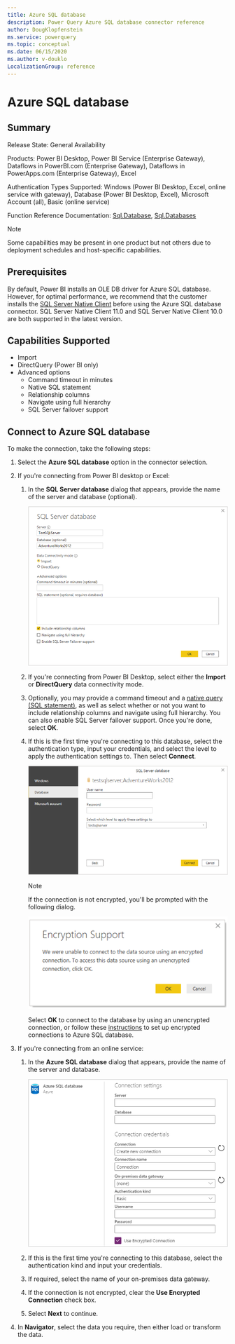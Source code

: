 ```yaml
---
title: Azure SQL database
description: Power Query Azure SQL database connector reference
author: DougKlopfenstein
ms.service: powerquery
ms.topic: conceptual
ms.date: 06/15/2020
ms.author: v-douklo
LocalizationGroup: reference
---
```


# Azure SQL database
 
## Summary
 
Release State: General Availability

Products: Power BI Desktop, Power BI Service (Enterprise Gateway), Dataflows in PowerBI.com (Enterprise Gateway), Dataflows in PowerApps.com (Enterprise Gateway), Excel

Authentication Types Supported: Windows (Power BI Desktop, Excel, online service with gateway), Database (Power BI Desktop, Excel), Microsoft Account (all), Basic (online service)

Function Reference Documentation: [Sql.Database](https://docs.microsoft.com/powerquery-m/sql-database), [Sql.Databases](https://docs.microsoft.com/powerquery-m/sql-databases)

>[!Note]
> Some capabilities may be present in one product but not others due to deployment schedules and host-specific capabilities.
 
## Prerequisites

By default, Power BI installs an OLE DB driver for Azure SQL database. However, for optimal performance, we recommend that the customer installs the [SQL Server Native Client](https://docs.microsoft.com/sql/relational-databases/native-client/applications/installing-sql-server-native-client?view=sql-server-ver15) before using the Azure SQL database connector. SQL Server Native Client 11.0 and SQL Server Native Client 10.0 are both supported in the latest version.

 
## Capabilities Supported
* Import
* DirectQuery (Power BI only)
* Advanced options
    * Command timeout in minutes
    * Native SQL statement
    * Relationship columns
    * Navigate using full hierarchy
    * SQL Server failover support
    
## Connect to Azure SQL database

To make the connection, take the following steps:
 
1. Select the **Azure SQL database** option in the connector selection.
 
2. If you're connecting from Power BI desktop or Excel:

   1. In the **SQL Server database** dialog that appears, provide the name of the server and database (optional). 

      ![Enter Azure SQL database connection](./media/azure-sql-database/signin.png)

   2. If you're connecting from Power BI Desktop, select either the **Import** or **DirectQuery** data connectivity mode.

   3. Optionally, you may provide a command timeout and a [native query (SQL statement)](../native-database-query.md), as well as select whether or not you want to include relationship columns and navigate using full hierarchy. You can also enable SQL Server failover support. Once you're done, select **OK**.

   4. If this is the first time you're connecting to this database, select the authentication type, input your credentials, and select the level to apply the authentication settings to. Then select **Connect**.

      ![Azure SQL database authentication](./media/azure-sql-database/enter-credentials.png)

      >[!Note]
      >  If the connection is not encrypted, you'll be prompted with the following dialog.

       ![Azure SQL database encryption support](../images/EncryptionWarning.png)

       Select **OK** to connect to the database by using an unencrypted connection, or follow these [instructions](https://docs.microsoft.com/sql/database-engine/configure-windows/enable-encrypted-connections-to-the-database-engine?view=sql-server-ver15) to set up encrypted connections to Azure SQL database.

3. If you're connecting from an online service:

   1. In the **Azure SQL database** dialog that appears, provide the name of the server and database.

      ![Enter Azure SQL database online connection](./media/azure-sql-database/service-signin.png)

   2. If this is the first time you're connecting to this database, select the authentication kind and input your credentials.

   3. If required, select the name of your on-premises data gateway.

   4. If the connection is not encrypted, clear the **Use Encrypted Connection** check box.

   5. Select **Next** to continue.

4. In **Navigator**, select the data you require, then either load or transform the data.
